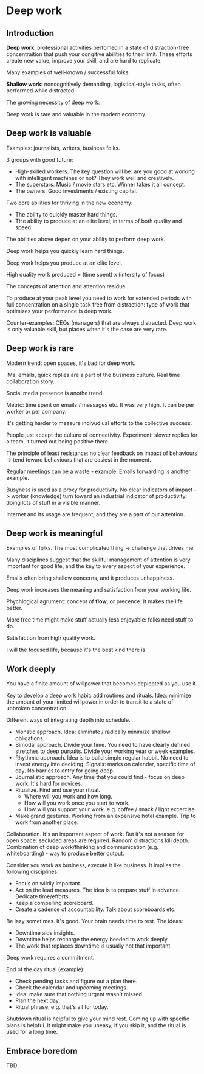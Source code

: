# Deep work

## Introduction

**Deep work**: professional activities perfomed in a state of distraction-free concentraition that push your congitive abilities to their limit. These efforts create new value, improve your skill, and are hard to replicate.

Many examples of well-known / successful folks.

**Shallow work**: noncognitively demanding, logistical-style tasks, often performed while distracted.

The growing necessity of deep work.

Deep work is rare and valuable in the modern economy.

## Deep work is valuable

Examples: journalists, writers, business folks.

3 groups with good future:

*  High-skilled workers. The key question will be: are you good at working with intelligent machines or not? They work well and creatively.
*  The superstars. Music / movie stars etc. Winner takes it all concept.
*  The owners. Good investments / existing capital.

Two core abilities for thriving in the new economy:

*  The ability to quickly master hard things.
*  THe ability to produce at an elite level, in terms of both quality and speed.

The abilities above depen on your ability to perform deep work.

Deep work helps you quickly learn hard things.

Deep work helps you produce at an elite level.

High quality work produced = (time spent) x (intersity of focus)

The concepts of attention and attention residue.

To produce at your peak level you need to work for extended periods with full concentration on a single task free from distraction: type of work that optimizes your performance is deep work.

Counter-examples: CEOs (managers) that are always distracted. Deep work is only valuable skill, but places when it's the case are very rare.

## Deep work is rare

Modern trend: open spaces, it's bad for deep work.

IMs, emails, quick replies are a part of the business culture. Real time collaboration story.

Social media presence is anothe trend.

Metric: time spent on emails / messages etc. It was very high. It can be per worker or per company.

It's getting harder to measure indivudiual efforts to the collective success.

People just accept the culture of connectivity. Experiment: slower replies for a team, it turned out being positive there.

The principle of least resistance: no clear feedback on impact of behaviours -> tend toward behaviours that are easiest in the moment.

Regular meetings can be a waste - example. Emails forwarding is another example.

Busyness is used as a proxy for productivity. No clear indicators of impact -> worker (knowledge) turn toward an industrial indicator of productivity: doing lots of stuff in a visible manner.

Internet and its usage are frequent, and they are a part of our attention.

## Deep work is meaningful

Examples of folks. The most complicated thing -> challenge that drives me.

Many disciplines suggest that the skillful management of attention is very important for good life, and the key to every aspect of your experience.

Emails often bring shallow concerns, and it produces unhappiness.

Deep work increases the meaning and satisfaction from your working life.

Phychlogical agrument: concept of **flow**, or precence. It makes the life better.

More free time might make stuff actually less enjoyable: folks need stuff to do.

Satisfaction from high quality work.

I will the focused life, because it's the best kind there is.

## Work deeply

You have a finite amount of willpower that becomes deplepted as you use it.

Key to develop a deep work habit: add routines and rituals. Idea: minimize the amount of your limited willpower in order to transit to a state of unbroken concentration.

Different ways of integrating depth into schedule.

*  Monstic approach. Idea: eliminate / radically minimize shallow obligations.
*  Bimodal approach. Divide your time. You need to have clearly defined stretches to deep pursuits. Divide your working year or week examples.
*  Rhythmic approach. Idea is to build simple regular habbit. No need to invest energy into deciding. Signals: marks on calendar, specific time of day. No barries to entry for going deep.
*  Journalistic approach. Any time that you could find - focus on deep work. It's hard for novices. 
*  Ritualize. Find and use your ritual. 
    *  Where will you work and how long.
    *  How will you work once you start to work.
    *  How will you support your work. e.g. coffee / snack / light excercise.
*  Make grand gestures. Working from an expensive hotel example. Trip to work from another place.

Collaboration. It's an important aspect of work. But it's not a reason for open space: secluded areas are required. Random distractions kill depth. Combination of deep work/thinking and communication (e.g. whiteboarding) - way to produce better output.

Consider you work as business, execute it like business. It implies the following disciplines:

*  Focus on wildly important.
*  Act on the lead measures. The idea is to prepare stuff in advance. Dedicate time/efforts.
*  Keep a compelling scoreboard.
*  Create a cadence of accountability. Talk about scoreboards etc.

Be lazy sometimes. It's good. Your brain needs time to rest. The ideas:

*  Downtime aids insights.
*  Downtime helps recharge the energy beeded to work deeply.
*  The work that replaces downtime is usually not that important.

Deep work requires a commitment.

End of the day ritual (example):

*  Check pending tasks and figure out a plan there.
*  Check the calendar and upcoming meetings.
*  Idea: make sure that nothing urgent wasn't missed.
*  Plan the next day.
*  Ritual phrase, e.g. that's all for today.

Shutdown ritual is helpful to give your mind rest. Coming up with specific plans is helpful. It might make you uneasy, if you skip it, and the ritual is used for a long time.

## Embrace boredom

TBD
